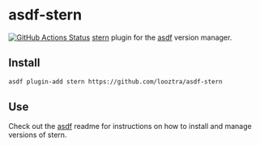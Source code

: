# asdf-stern

[![GitHub Actions Status](https://github.com/looztra/stern/workflows/All%20In%20One/badge.svg?branch=master)](https://github.com/looztra/stern/actions)
[stern](https://github.com/stern/stern/releases) plugin for the [asdf](https://github.com/asdf-vm/asdf) version manager.

## Install

```bash
asdf plugin-add stern https://github.com/looztra/asdf-stern
```

## Use

Check out the [asdf](https://github.com/asdf-vm/asdf) readme for instructions on how to install and manage versions of stern.
